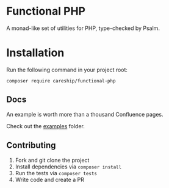 # Functional PHP
A monad-like set of utilities for PHP, type-checked by Psalm.

# Installation
Run the following command in your project root:

`composer require careship/functional-php`

## Docs
An example is worth more than a thousand Confluence pages.

Check out the [examples](examples) folder.

## Contributing
1. Fork and git clone the project
2. Install dependencies via `composer install`
3. Run the tests via `composer tests`
4. Write code and create a PR
